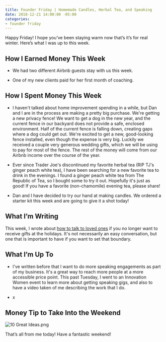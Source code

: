 ```yaml
---
title: Founder Friday | Homemade Candles, Herbal Tea, and Speaking
date: 2018-12-21 14:00:00 -05:00
categories:
- founder friday
---
```


Happy Friday! I hope you’ve been staying warm now that’s it’s for real winter. Here’s what I was up to this week.

## **How I Earned Money This Week**

* We had two different Airbnb guests stay with us this week.

* One of my new clients paid for her first month of coaching.

## **How I Spent Money This Week**

* I haven't talked about home improvement spending in a while, but Dan and I are in the process are making a pretty big purchase. We're getting a new privacy fence! We want to get a dog in the new year, and the current fence in our backyard does not provide a safe, enclosed environment. Half of the current fence is falling down, creating gaps where a dog could get out. We're excited to get a new, good-looking fence installed, even though the expense is very big. Luckily we received a couple very generous wedding gifts, which we will be using to pay for most of the fence. The rest of the money will come from our Airbnb income over the course of the year.

* Ever since Trader Joe's discontinued my favorite herbal tea (RIP TJ's ginger peach white tea), I have been searching for a new favorite tea to drink in the evenings. I found a ginger peach white tea from The Republic of Tea, so I bought some to try it out. Hopefully it's just as good! If you have a favorite (non-chamomile) evening tea, please share!

* Dan and I have decided to try our hand at making candles. We ordered a starter kit this week and are going to give it a shot today!

## **What I’m Writing**

This week, I wrote about [how to talk to loved ones](https://www.maggiegermano.com/blog/how-to-talk-to-loved-ones-if-you-dont-want-to-receive-gifts/) if you no longer want to receive gifts at the holidays. It's not necessarily an easy conversation, but one that is important to have if you want to set that boundary.

## **What I’m Up To**

* I've written before that I want to do more speaking engagements as part of my business. It's a great way to reach more people at a more accessible price point. This past Tuesday, I went to an Innovation Women event to learn more about getting speaking gigs, and also to have a video taken of me describing the work that I do.

* x

## **Money Tip to Take Into the Weekend**

![10 Great Ideas.png](/uploads/10%20Great%20Ideas.png)

That’s all from me today! Have a fantastic weekend!